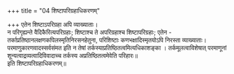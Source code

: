 +++
title = "04 शिष्टापरिग्रहाधिकरणम्"

+++
एतेन शिष्टाऽपरिग्रहा अपि व्याख्याताः।  
न परिगृह्यन्ते वैदिकैरित्यपरिग्रहाः; शिष्टाश्च ते अपरिग्रहाश्च शिष्टापरिग्रहाः; एतेन - तर्काप्रतिष्ठानलक्षणकपिलस्मृतिनिरसनहेतुना, परिशिष्टाः कणभक्षादिस्मृतयोऽपि निरस्ता व्याख्याताः। परमाणुकारणवादस्सर्वसंमत इति न तेषां तर्कस्याप्रतिष्ठितत्वमित्यधिकाशङ्का । तर्कमूलत्वाविशेषात् परमाणूनां शून्यत्वाद्रव्यत्वादिविवादाच्च तर्कस्य अप्रतिष्ठितत्वमेवेति परिहारः॥  
इति शिष्टापरिग्रहाधिकरणम्॥